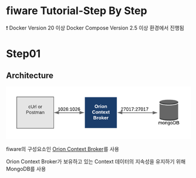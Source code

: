# fiware Tutorial-Step By Step

<aside>
❗ Docker Version 20 이상
Docker Compose Version 2.5 이상
환경에서 진행됨
</aside>

# Step01

## Architecture

[![Project Architecture](/assets/architecture.png)](https://fiware-tutorials.readthedocs.io/en/1.0.0/getting-started/index.html)

fiware의 구성요소인 [Orion Context Broker](https://fiware-orion.readthedocs.io/en/latest/)를 사용

Orion Context Broker가 보유하고 있는 Context 데이터의 지속성을 유지하기 위해 MongoDB를 사용
